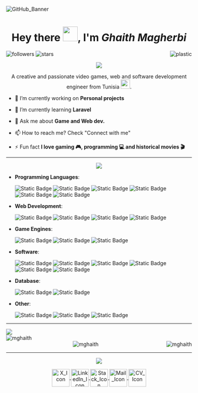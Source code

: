 ![GitHub_Banner](https://github.com/MGhaith/MGhaith/assets/57289554/0cef5fa3-087c-4d4b-93b1-c490267b190a)

<h1 align="center">Hey there <img src="https://github.com/MGhaith/MGhaith/assets/57289554/2dd38071-5622-4252-bc74-dfc667447ee9" width="40px" height="40px"/>, I'm <i>Ghaith Magherbi</i></h1>

![followers](https://img.shields.io/github/followers/mghaith?style=social)
![stars](https://img.shields.io/github/stars/mghaith?style=social)
<img align="right" src="https://komarev.com/ghpvc/?username=mghaith&label=Profile Views&color=1b1b32&style=flat" alt="plastic" />


<div>
  
<p align="center"><img src="https://github.com/MGhaith/MGhaith/assets/57289554/ce9b0520-9c69-47d9-9f9b-c7980f91961b"/></p>

<p align="center">A creative and passionate video games, web and software development engineer from Tunisia <img padding_top="10px" height="25px" width="25px" src="https://github.com/MGhaith/MGhaith/assets/57289554/dea229d7-baac-4947-b870-01fefb058920"/>.</p>

- 🔭 I’m currently working on **Personal projects**

- 🌱 I’m currently learning **Laravel**
  
- 💬 Ask me about **Game and Web dev.**

- 📫 How to reach me? Check "Connect with me"

- ⚡ Fun fact **I love gaming 🎮, programming 💻 and historical movies 🎬**
  
</div>

------

<p align="center"><img src="https://github.com/MGhaith/MGhaith/assets/57289554/8c62647a-6c1f-4fca-81f0-ba98e47a1d8d"/></p>
 <p>
   
   - **Programming Languages**:
     
     ![Static Badge](https://img.shields.io/badge/C-%23A8B9CC?style=for-the-badge&logo=c&logoColor=ivory)
     ![Static Badge](https://img.shields.io/badge/C%2B%2B-%2300599C?style=for-the-badge&logo=C%2B%2B&logoColor=ivory)
     ![Static Badge](https://img.shields.io/badge/C%23-%23512BD4?style=for-the-badge&logo=csharp&logoColor=ivory)
     ![Static Badge](https://img.shields.io/badge/Python-%233776AB?style=for-the-badge&logo=python&logoColor=ivory)
     ![Static Badge](https://img.shields.io/badge/PHP-%23777BB4?style=for-the-badge&logo=php&logoColor=ivory)
     ![Static Badge](https://img.shields.io/badge/JavaScript-%23F7DF1E?style=for-the-badge&logo=javascript&logoColor=black)

   - **Web Development**:
     
     ![Static Badge](https://img.shields.io/badge/Laravel-%23FF2D20?style=for-the-badge&logo=laravel&logoColor=black)
     ![Static Badge](https://img.shields.io/badge/Angular-%23DD0031?style=for-the-badge&logo=angular&logoColor=black)
     ![Static Badge](https://img.shields.io/badge/HTML-%23E34F26?style=for-the-badge&logo=html5&logoColor=black)
     ![Static Badge](https://img.shields.io/badge/CSS-%231572B6?style=for-the-badge&logo=css3&logoColor=black)

   -  **Game Engines**:
     
      ![Static Badge](https://img.shields.io/badge/Unity-%23000000?style=for-the-badge&logo=unity&logoColor=ivory)
      ![Static Badge](https://img.shields.io/badge/Unreal%20Engine-%230E1128?style=for-the-badge&logo=unrealengine&logoColor=ivory)
      ![Static Badge](https://img.shields.io/badge/Godot-%23478CBF?style=for-the-badge&logo=godotengine&logoColor=ivory)

  -  **Software**:

     ![Static Badge](https://img.shields.io/badge/Blender-%23E87D0D?style=for-the-badge&logo=blender&logoColor=black)
     ![Static Badge](https://img.shields.io/badge/Adobe%20Photoshop-%2331A8FF?style=for-the-badge&logo=adobephotoshop&logoColor=black)
     ![Static Badge](https://img.shields.io/badge/Adobe%20Illustrator-%23FF9A00?style=for-the-badge&logo=adobeillustrator&logoColor=black)
     ![Static Badge](https://img.shields.io/badge/Postman-%23FF6C37?style=for-the-badge&logo=postman&logoColor=black)
     ![Static Badge](https://img.shields.io/badge/XAMPP-%23FB7A24?style=for-the-badge&logo=xampp&logoColor=black)
     ![Static Badge](https://img.shields.io/badge/Perforce-%23404040?style=for-the-badge&logo=perforce&logoColor=ivory)

  -  **Database**:

     ![Static Badge](https://img.shields.io/badge/MySQL-%234479A1?style=for-the-badge&logo=mysql&logoColor=black)
     ![Static Badge](https://img.shields.io/badge/Oracle-%23F80000?style=for-the-badge&logo=oracle&logoColor=black)
    
  -  **Other**:

     ![Static Badge](https://img.shields.io/badge/Linux-%23FCC624?style=for-the-badge&logo=linux&logoColor=black)
     ![Static Badge](https://img.shields.io/badge/Git-%23F05032?style=for-the-badge&logo=git&logoColor=black)
     ![Static Badge](https://img.shields.io/badge/GitHub-%23181717?style=for-the-badge&logo=github&logoColor=ivory)
 </p>
 
------
<p>
<div>
<img align="center" src="https://github.com/MGhaith/MGhaith/assets/57289554/0c43f729-836a-4634-9790-84d840ecb257">
  <br>
<div align="center">
  <img align="left" src="https://github-readme-stats.vercel.app/api/top-langs?username=mghaith&show_icons=true&locale=en&layout=compact&theme=tokyonight" alt="mghaith" />
</div>  
  <br>
<div align="center">
  
  <img align="right" src="https://github-readme-stats.vercel.app/api?username=mghaith&show_icons=true&locale=en&theme=tokyonight" alt="mghaith" /> 

  <img align="center" src="https://github-readme-streak-stats.herokuapp.com/?user=mghaith&theme=tokyonight" alt="mghaith" />

</div>

</div>

</p>

------


<div align="center">
<img src="https://github.com/MGhaith/MGhaith/assets/57289554/1d8a9cf7-f7f6-4e5d-ba96-009d7cfd41d1"/>
  
<p width="400" 
     height="500">
<a href="https://twitter.com/retr0_tn" target="_blank">
  <img align="center" src="https://img.icons8.com/?size=96&id=8HtzWaaC5y60&format=png" alt="X_Icon" height="48" width="48" />
</a>
  
<a href="https://linkedin.com/in/ghaith-magherbi" target="_blank"> 
  <img align="center" src="https://img.icons8.com/?size=96&id=DYoTRhf8VVC1&format=png"  alt="LinkedIn_Icon" height="48" width="48" />
</a>

<a href="https://stackoverflow.com/users/15550099/retr0" target="_blank"> 
  <img align="center" src="https://img.icons8.com/?size=96&id=13955&format=png"  alt="Stack_Icon" height="48" width="48" />
</a>

<a href="https://mail.google.com/mail/?view=cm&fs=1&to=ghaith.magherbi@esprit.tn&su=Saying%20Hi.&body=Hey%20Ghaith," target="_blank"> 
  <img align="center" src="https://img.icons8.com/?size=96&id=RUVBnu6Mciid&format=png"  alt="Mail_Icon" height="48" width="48" />
</a>

<a href="https://drive.google.com/uc?export=download&id=1JElF3v3VqoNcVbRE7qF_DHqmbskd5_mO" target="_blank"> 
  <img align="center" src="https://img.icons8.com/?size=96&id=bskQEfQJvdO4&format=png"  alt="CV_Icon" height="48" width="48" />
</a>

</p>
</div>
